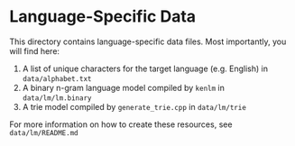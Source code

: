# Language-Specific Data

This directory contains language-specific data files. Most importantly, you will find here:

1. A list of unique characters for the target language (e.g. English) in `data/alphabet.txt`
2. A binary n-gram language model compiled by `kenlm` in `data/lm/lm.binary`
3. A trie model compiled by `generate_trie.cpp` in `data/lm/trie`

For more information on how to create these resources, see `data/lm/README.md`
